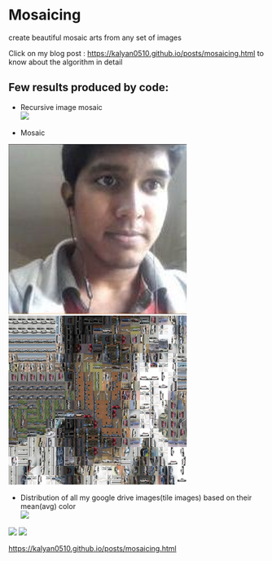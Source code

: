 # Mosaicing
create beautiful mosaic arts from any set of images


Click on my blog post : https://kalyan0510.github.io/posts/mosaicing.html
to know about the algorithm in detail

## Few results produced by code:

- Recursive image mosaic  
  <img src="resursive%20mosaic%20vedio.gif" width="400" />




- Mosaic  
<p float="left">
  <img src="testimage.jpg" width="350" />
  <img src="testimage_mosaic.jpg" width="350" /> 
</p>





- Distribution of all my google drive images(tile images) based on their mean(avg) color  
  <img src="distribution%20of%20images%20about%20avg%20color.gif" width="700" />

<p float="left">
  <img src="cluster%201.gif" width="350" />
  <img src="cluster%202.gif" width="350" /> 
</p>



https://kalyan0510.github.io/posts/mosaicing.html
